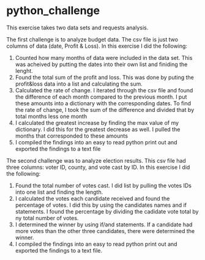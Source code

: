 # python_challenge

This exercise takes two data sets and requests analysis. 

The first challenge is to analyze budget data. The csv file is just two columns of data (date, Profit & Loss). In this exercise I did the following:
1. Counted how many months of data were included in the data set. This was acheived by putting the dates into their own list and finiding the lenght. 
2. Found the total sum of the profit and loss. This was done by puting the profit&loss data into a list and calculating the sum.  
3. Calculated the rate of change. I iterated through the csv file and found the difference of each month compared to the previous month. I put these amounts into a dictionary with the corresponding dates. To find the rate of change, I took the sum of the difference and divided that by total months less one month
4. I calculated the greatest increase by finding the max value of my dictionary. I did this for the greatest decrease as well. I pulled the months that corresponded to these amounts
5. I compiled the findings into an easy to read python print out and exported the findings to a text file 
  
The second challenge was to analyze election results. This csv file had three columns: voter ID, county, and vote cast by ID. In this exercise I did the following:
1. Found the total number of votes cast. I did list by pulling the votes IDs into one list and finding the length. 
2. I calculated the votes each candidate received and found the percentage of votes. I did this by using the candidates names and if statements. I found the percentage by dividing the cadidate vote total by ny total number of votes. 
3. I determined the winner by using if/and statements. If a candidate had more votes than the other three candidates, there were determined the winner. 
4. I compiled the findings into an easy to read python print out and exported the findings to a text file. 
  
